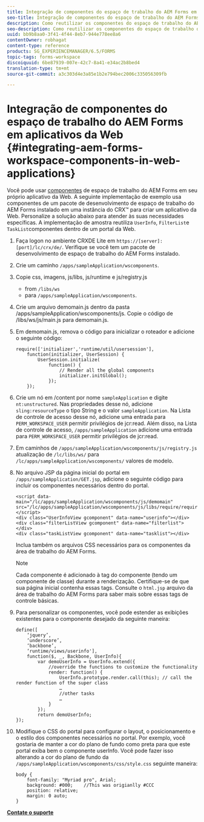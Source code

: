```yaml
---
title: Integração de componentes do espaço de trabalho do AEM Forms em aplicativos da Web
seo-title: Integração de componentes do espaço de trabalho do AEM Forms em aplicativos da Web
description: Como reutilizar os componentes do espaço de trabalho do AEM Forms em seus próprios aplicativos da Web para aproveitar a funcionalidade e fornecer integração total.
seo-description: Como reutilizar os componentes do espaço de trabalho do AEM Forms em seus próprios aplicativos da Web para aproveitar a funcionalidade e fornecer integração total.
uuid: bb9b8aa0-3f41-4f44-8eb7-944e778ee8a6
contentOwner: robhagat
content-type: reference
products: SG_EXPERIENCEMANAGER/6.5/FORMS
topic-tags: forms-workspace
discoiquuid: 6be87939-007e-42c7-8a41-e34ac2b8bed4
translation-type: tm+mt
source-git-commit: a3c303d4e3a85e1b2e794bec2006c335056309fb

---
```



# Integração de componentes do espaço de trabalho do AEM Forms em aplicativos da Web {#integrating-aem-forms-workspace-components-in-web-applications}

Você pode usar [componentes](/help/forms/using/description-reusable-components.md) de espaço de trabalho do AEM Forms em seu próprio aplicativo da Web. A seguinte implementação de exemplo usa componentes de um pacote de desenvolvimento de espaço de trabalho do AEM Forms instalado em uma instância do CRX™ para criar um aplicativo da Web. Personalize a solução abaixo para atender às suas necessidades específicas. A implementação de amostra reutiliza `UserInfo`, `FilterList`e `TaskList`componentes dentro de um portal da Web.

1. Faça logon no ambiente CRXDE Lite em `https://[server]:[port]/lc/crx/de/`. Verifique se você tem um pacote de desenvolvimento de espaço de trabalho do AEM Forms instalado.
1. Crie um caminho `/apps/sampleApplication/wscomponents`.
1. Copie css, imagens, js/libs, js/runtime e js/registry.js

   * from `/libs/ws`
   * para `/apps/sampleApplication/wscomponents`.

1. Crie um arquivo demomain.js dentro da pasta /apps/sampleApplication/wscomponents/js. Copie o código de /libs/ws/js/main.js para demomain.js.
1. Em demomain.js, remova o código para inicializar o roteador e adicione o seguinte código:

   ```
   require(['initializer','runtime/util/usersession'],
       function(initializer, UserSession) {
           UserSession.initialize(
               function() {
                   // Render all the global components
                   initializer.initGlobal();
               });
       });
   ```

1. Crie um nó em /content por nome `sampleApplication` e digite `nt:unstructured`. Nas propriedades desse nó, adicione `sling:resourceType` o tipo String e o valor `sampleApplication`. Na Lista de controle de acesso desse nó, adicione uma entrada para `PERM_WORKSPACE_USER` permitir privilégios de jcr:read. Além disso, na Lista de controle de acesso, `/apps/sampleApplication` adicione uma entrada para `PERM_WORKSPACE_USER` permitir privilégios de jcr:read.
1. Em caminhos de `/apps/sampleApplication/wscomponents/js/registry.js` atualização de `/lc/libs/ws/` para `/lc/apps/sampleApplication/wscomponents/` valores de modelo.
1. No arquivo JSP da página inicial do portal em `/apps/sampleApplication/GET.jsp`, adicione o seguinte código para incluir os componentes necessários dentro do portal.

   ```as3
   <script data-main="/lc/apps/sampleApplication/wscomponents/js/demomain" src="/lc/apps/sampleApplication/wscomponents/js/libs/require/require.js"></script>
   <div class="UserInfoView gcomponent" data-name="userinfo"></div>
   <div class="filterListView gcomponent" data-name="filterlist"></div>
   <div class="taskListView gcomponent" data-name="tasklist"></div>
   ```

   Inclua também os arquivos CSS necessários para os componentes da área de trabalho do AEM Forms.

   >[!NOTE]
   >
   >Cada componente é adicionado à tag do componente (tendo um componente de classe) durante a renderização. Certifique-se de que sua página inicial contenha essas tags. Consulte o `html.jsp` arquivo da área de trabalho do AEM Forms para saber mais sobre essas tags de controle básicas.

1. Para personalizar os componentes, você pode estender as exibições existentes para o componente desejado da seguinte maneira:

   ```as3
   define([
       ‘jquery’,
       ‘underscore’,
       ‘backbone’,
       ‘runtime/views/userinfo'],
       function($, _, Backbone, UserInfo){
           var demoUserInfo = UserInfo.extend({
               //override the functions to customize the functionality
               render: function() {
                   UserInfo.prototype.render.call(this); // call the render function of the super class
                   …
                   //other tasks
                   …
               }
           });
           return demoUserInfo;
   });
   ```

1. Modifique o CSS do portal para configurar o layout, o posicionamento e o estilo dos componentes necessários no portal. Por exemplo, você gostaria de manter a cor do plano de fundo como preta para que este portal exiba bem o componente userInfo. Você pode fazer isso alterando a cor do plano de fundo da `/apps/sampleApplication/wscomponents/css/style.css` seguinte maneira:

   ```as3
   body {
       font-family: "Myriad pro", Arial;
       background: #000;    //This was origianlly #CCC
       position: relative;
       margin: 0 auto;
   }
   ```

**[Contate o suporte](https://www.adobe.com/account/sign-in.supportportal.html)**
